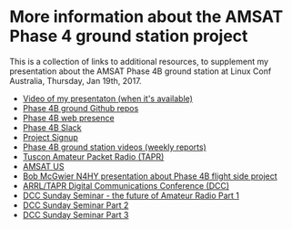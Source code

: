 
# More information about the AMSAT Phase 4 ground station project

This is a collection of links to additional resources, to supplement my presentation about the AMSAT Phase 4B ground station at Linux Conf Australia, Thursday, Jan 19th, 2017.


 * [Video of my presentaton (when it's available)]()
 * [Phase 4B ground Github repos](https://github.com/phase4ground)
 * [Phase 4B web presence](https://phase4ground.github.io)
 * [Phase 4B Slack](https://phase4ground.slack.com)
 * [Project Signup](https://amsat.org/?page_id=1096)
 * [Phase 4B ground station videos (weekly reports)](https://www.youtube.com/playlist?list=PLavdGnjBLuiX97DAKk32NJ1bCF1a0cv01)
 * [Tuscon Amateur Packet Radio (TAPR)](https://www.tapr.org)
 * [AMSAT US](https://www.amsat.org/)
 * [Bob McGwier N4HY presentation about Phase 4B flight side project](https://www.youtube.com/watch?v=Mp8H_XvySyo)
 * [ARRL/TAPR Digital Communications Conference (DCC)](https://www.tapr.org/dcc.html)
 * [DCC Sunday Seminar - the future of Amateur Radio Part 1](https://www.youtube.com/watch?v=qOV7jab67B4)
 * [DCC Sunday Seminar Part 2](https://www.youtube.com/watch?v=3V_u2vEY2CY&t=4092s)
 * [DCC Sunday Seminar Part 3](https://www.youtube.com/watch?v=ciX5Jjn_Ipc&t=2s)
